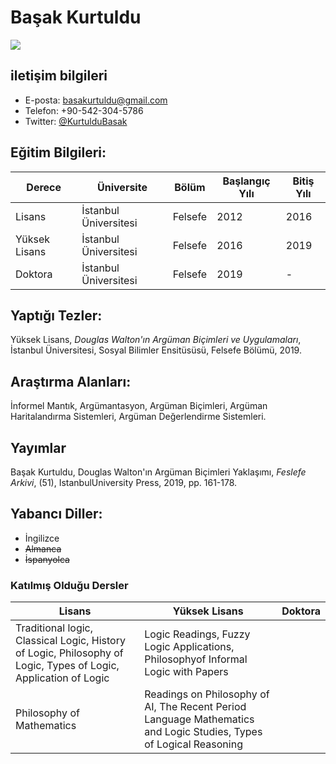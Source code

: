 # Başak Kurtuldu

![](https://avatars3.githubusercontent.com/u/47870917?s=460&v=49)

## iletişim bilgileri

- E-posta: [basakurtuldu@gmail.com](mailto:basakurtuldu@gmail.com)
- Telefon: +90-542-304-5786
- Twitter: [@KurtulduBasak](https://twitter.com/KurtulduBasak)


## Eğitim Bilgileri:

| Derece | Üniversite | Bölüm | Başlangıç Yılı | Bitiş Yılı |
| --- | --- | --- | --- | --- |
| Lisans | İstanbul Üniversitesi | Felsefe | 2012 | 2016 |
| Yüksek Lisans | İstanbul Üniversitesi | Felsefe | 2016 | 2019 |
| Doktora | İstanbul Üniversitesi | Felsefe | 2019 | - | 

## Yaptığı Tezler:

Yüksek Lisans, _Douglas Walton'ın Argüman Biçimleri ve Uygulamaları_, İstanbul Üniversitesi, 
Sosyal Bilimler Ensitüsüsü, Felsefe Bölümü, 2019.

## Araştırma Alanları:

İnformel Mantık, Argümantasyon, Argüman Biçimleri, Argüman Haritalandırma Sistemleri, 
Argüman Değerlendirme Sistemleri. 

## Yayımlar

Başak Kurtuldu, Douglas Walton'ın Argüman Biçimleri Yaklaşımı, *Feslefe Arkivi*, (51),
IstanbulUniversity Press, 2019, pp. 161-178.

## Yabancı Diller: 

- İngilizce
- ~~Almanca~~
- ~~İspanyolca~~

### Katılmış Olduğu Dersler

|Lisans| Yüksek Lisans | Doktora |
| --- | --- | --- |
| Traditional logic, Classical Logic, History of Logic, Philosophy of Logic, Types of Logic, Application of Logic | Logic Readings, Fuzzy Logic Applications, Philosophyof Informal Logic with Papers
					   Philosophy of Mathematics | Readings on Philosophy of AI, The Recent Period Language Mathematics and Logic Studies, Types of Logical Reasoning |